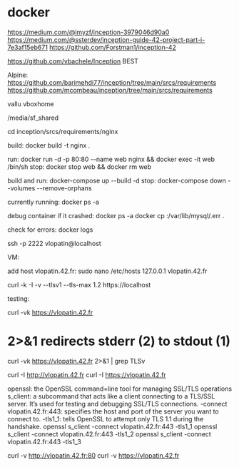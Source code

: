# docker

https://medium.com/@imyzf/inception-3979046d90a0
https://medium.com/@ssterdev/inception-guide-42-project-part-i-7e3af15eb671
https://github.com/Forstman1/inception-42

https://github.com/vbachele/Inception BEST

Alpine:
https://github.com/barimehdi77/inception/tree/main/srcs/requirements
https://github.com/mcombeau/inception/tree/main/srcs/requirements

vallu
vboxhome

/media/sf_shared

cd inception/srcs/requirements/nginx

build:
docker build -t nginx .

run:
docker run -d -p 80:80 --name web nginx && docker exec -it web /bin/sh
stop:
docker stop web && docker rm web

build and run:
docker-compose up --build -d
stop:
docker-compose down --volumes --remove-orphans

currently running:
docker ps -a

debug container if it crashed:
docker ps -a
docker cp <container id>:/var/lib/mysql/<container id>.err .

check for errors:
docker logs <container name>

ssh -p 2222 vlopatin@localhost

VM:

add host vlopatin.42.fr:
sudo nano /etc/hosts
127.0.0.1 vlopatin.42.fr

curl -k -I -v --tlsv1 --tls-max 1.2 https://localhost


testing:

curl -vk https://vlopatin.42.fr

# 2>&1 redirects stderr (2) to stdout (1)
curl -vk https://vlopatin.42.fr 2>&1 | grep TLSv

curl -I http://vlopatin.42.fr
curl -I https://vlopatin.42.fr

openssl: the OpenSSL command=line tool for managing SSL/TLS operations
s_client: a subcommand that acts like a client connecting to a TLS/SSL server. It’s used for testing and debugging SSL/TLS connections.
-connect vlopatin.42.fr:443: specifies the host and port of the server you want to connect to.
-tls1_1: tells OpenSSL to attempt only TLS 1.1 during the handshake.
openssl s_client -connect vlopatin.42.fr:443 -tls1_1
openssl s_client -connect vlopatin.42.fr:443 -tls1_2
openssl s_client -connect vlopatin.42.fr:443 -tls1_3

curl -v http://vlopatin.42.fr:80
curl -v https://vlopatin.42.fr
